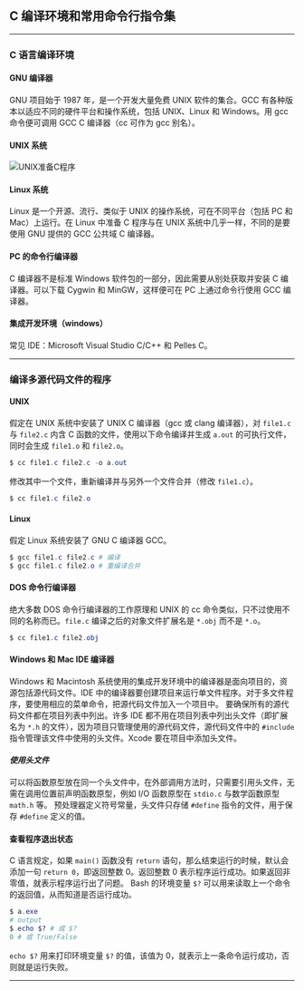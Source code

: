 ## C 编译环境和常用命令行指令集

---
### C 语言编译环境

#### GNU 编译器

GNU 项目始于 1987 年，是一个开发大量免费 UNIX 软件的集合。GCC 有各种版本以适应不同的硬件平台和操作系统，包括 UNIX、Linux 和 Windows。用 gcc 命令便可调用 GCC C 编译器（cc 可作为 gcc 别名）。

#### UNIX 系统

![UNIX准备C程序](../../.img/Unix%20编译%20C.png)

#### Linux 系统

Linux 是一个开源、流行、类似于 UNIX 的操作系统，可在不同平台（包括 PC 和 Mac）上运行。在 Linux 中准备 C 程序与在 UNIX 系统中几乎一样，不同的是要使用 GNU 提供的 GCC 公共域 C 编译器。

#### PC 的命令行编译器

C 编译器不是标准 Windows 软件包的一部分，因此需要从别处获取并安装 C 编译器。可以下载 Cygwin 和 MinGW，这样便可在 PC 上通过命令行使用 GCC 编译器。

#### 集成开发环境（windows）

常见 IDE：Microsoft Visual Studio C/C++ 和 Pelles C。

---
### 编译多源代码文件的程序

#### UNIX

假定在 UNIX 系统中安装了 UNIX C 编译器（gcc 或 clang 编译器），对 `file1.c` 与 `file2.c` 内含 C 函数的文件，使用以下命令编译并生成 `a.out` 的可执行文件，同时会生成 `file1.o` 和 `file2.o`。

```powershell
$ cc file1.c file2.c -o a.out
```

修改其中一个文件，重新编译并与另外一个文件合并（修改 `file1.c`）。

```powershell
$ cc file1.c file2.o
```

#### Linux

假定 Linux 系统安装了 GNU C 编译器 GCC。

```powershell
$ gcc file1.c file2.c # 编译
$ gcc file1.c file2.o # 重编译合并
```

#### DOS 命令行编译器

绝大多数 DOS 命令行编译器的工作原理和 UNIX 的 cc 命令类似，只不过使用不同的名称而已。`file.c` 编译之后的对象文件扩展名是 `*.obj` 而不是 `*.o`。

```powershell
$ cc file1.c file2.obj
```

#### Windows 和 Mac IDE 编译器

Windows 和 Macintosh 系统使用的集成开发环境中的编译器是面向项目的，资源包括源代码文件。IDE 中的编译器要创建项目来运行单文件程序。对于多文件程序，要使用相应的菜单命令，把源代码文件加入一个项目中。
要确保所有的源代码文件都在项目列表中列出。许多 IDE 都不用在项目列表中列出头文件（即扩展名为 ```*.h``` 的文件），因为项目只管理使用的源代码文件，源代码文件中的 ```#include``` 指令管理该文件中使用的头文件。Xcode 要在项目中添加头文件。

#### *使用头文件*

可以将函数原型放在同一个头文件中，在外部调用方法时，只需要引用头文件，无需在调用位置前声明函数原型，例如 I/O 函数原型在 ```stdio.c``` 与数学函数原型 ```math.h``` 等。
预处理器定义符号常量，头文件只存储 ```#define``` 指令的文件，用于保存 ```#define``` 定义的值。

#### 查看程序退出状态

C 语言规定，如果 ```main()``` 函数没有 ```return``` 语句，那么结束运行的时候，默认会添加一句 ```return 0```，即返回整数 0。返回整数 0 表示程序运行成功。如果返回非零值，就表示程序运行出了问题。
Bash 的环境变量 ```$?``` 可以用来读取上一个命令的返回值，从而知道是否运行成功。

```powershell
$ a.exe
# output
$ echo $? # 或 $?
0 # 或 True/False
```

```echo $?``` 用来打印环境变量 ```$?``` 的值，该值为 0，就表示上一条命令运行成功，否则就是运行失败。

---